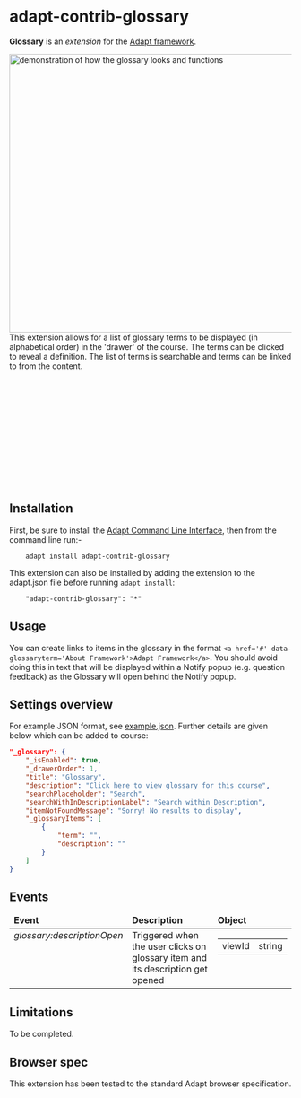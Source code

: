# adapt-contrib-glossary

**Glossary** is an *extension* for the [Adapt framework](https://github.com/adaptlearning/adapt_framework).

<img src="https://github.com/adaptlearning/documentation/blob/master/04_wiki_assets/plug-ins/images/glossary.gif" width='548' height='497' alt="demonstration of how the glossary looks and functions" align="right"> 

This extension allows for a list of glossary terms to be displayed (in alphabetical order) in the 'drawer' of the course. The terms can be clicked to reveal a definition. The list of terms is searchable and terms can be linked to from the content.
<br><br><br><br><br><br><br><br><br><br><br><br><br>
## Installation

First, be sure to install the [Adapt Command Line Interface](https://github.com/adaptlearning/adapt-cli), then from the command line run:-

        adapt install adapt-contrib-glossary

This extension can also be installed by adding the extension to the adapt.json file before running `adapt install`:
 
        "adapt-contrib-glossary": "*"
## Usage
You can create links to items in the glossary in the format `<a href='#' data-glossaryterm='About Framework'>Adapt Framework</a>`. You should avoid doing this in text that will be displayed within a Notify popup (e.g. question feedback) as the Glossary will open behind the Notify popup.

## Settings overview

For example JSON format, see [example.json](example.json). Further details are given below which can be added to course:

```json
"_glossary": {
    "_isEnabled": true,
    "_drawerOrder": 1,
    "title": "Glossary",
    "description": "Click here to view glossary for this course",
    "searchPlaceholder": "Search",
    "searchWithInDescriptionLabel": "Search within Description",
    "itemNotFoundMessage": "Sorry! No results to display",
    "_glossaryItems": [
        {
            "term": "",
            "description": ""
        }
    ]
}
```

## Events

<table>
    <thead>
        <tr>
            <td><b>Event</b></td>
            <td><b>Description</b></td>
            <td><b>Object</b></td>
        </tr>
    </thead>
    <tr valign="top">
        <td><i>glossary:descriptionOpen</i></td>
        <td>Triggered when the user clicks on glossary item and its description get opened </td>
        <td>
            <table>
                <tr>
                    <td>viewId</td>
                    <td>string</td>
                </tr>
            </table>
        </td>
    </tr>
</table>

## Limitations
 
To be completed.

## Browser spec

This extension has been tested to the standard Adapt browser specification.
